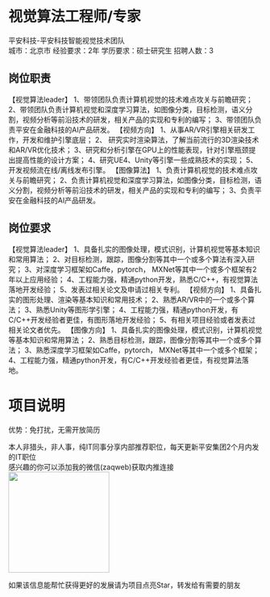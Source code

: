 # 视觉算法工程师/专家
平安科技-平安科技智能视觉技术团队  
城市：北京市 经验要求：2年 学历要求：硕士研究生  招聘人数：3

## 岗位职责
【视觉算法leader】
   1、带领团队负责计算机视觉的技术难点攻关与前瞻研究；
   2、带领团队负责计算机视觉和深度学习算法，如图像分类，目标检测，语义分割，视频分析等前沿技术的研发，相关产品的实现和专利的编写；
   3、带领团队负责平安在金融科技的AI产品研发。
   【视频方向】
   1、从事AR/VR引擎相关研发工作，开发和维护引擎底层；
   2、 研究实时渲染算法，了解当前流行的3D渲染技术和AR/VR优化技术；
   3、研究和分析引擎在GPU上的性能表现，针对引擎瓶颈提出提高性能的设计方案；
   4、研究UE4、Unity等引擎一些成熟技术的实现；
   5、开发视频流在线/离线发布引擎。
   【图像算法】
   1、负责计算机视觉的技术难点攻关与前瞻研究；
   2、负责计算机视觉和深度学习算法，如图像分类，目标检测，语义分割，视频分析等前沿技术的研发，相关产品的实现和专利的编写；
   3、负责平安在金融科技的AI产品研发。

## 岗位要求
【视觉算法leader】
   1、具备扎实的图像处理，模式识别，计算机视觉等基本知识和常用算法； 
   2、对目标检测，跟踪，图像分割等其中一个或多个算法有深入研究； 
   3、对深度学习框架如Caffe，pytorch， MXNet等其中一个或多个框架有2年以上应用经验； 
   4、工程能力强，精通python开发，熟悉C/C++，有视觉算法落地开发经验； 
   5、发表过相关论文及申请过相关专利。
   【视频方向】
   1、具备扎实的图形处理、渲染等基本知识和常用技术； 
   2、熟悉AR/VR中的一个或多个算法； 
   3、熟悉Unity等图形学引擎； 
   4、工程能力强，精通python开发，有C/C++开发经验者更佳，有图形落地开发经验； 
   5、有相关项目经验或者发表过相关论文者优先。
   【图像方向】
   1、具备扎实的图像处理，模式识别，计算机视觉等基本知识和常用算法； 
   2、熟悉目标检测，跟踪，图像分割等其中一个或多个算法； 
   3、熟悉深度学习框架如Caffe，pytorch， MXNet等其中一个或多个框架； 
   4、工程能力强，精通python开发，有C/C++开发经验者更佳，有视觉算法落地。

# 项目说明

优势：免打扰，无需开放简历

本人非猎头，非人事，纯IT同事分享内部推荐职位，每天更新平安集团2个月内发的IT职位  
感兴趣的你可以添加我的微信(zaqweb)获取内推连接  
<img src="https://github.com/zaqweb/PA-IT-JOBS/blob/master/WechatICode.jpeg"  height="200" width="200">

如果该信息能帮忙获得更好的发展请为项目点亮Star，转发给有需要的朋友




